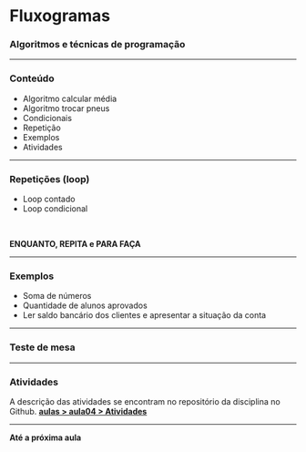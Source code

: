 # Fluxogramas
### Algoritmos e técnicas de programação

---

### Conteúdo

- Algoritmo calcular média
- Algoritmo trocar pneus
- Condicionais
- Repetição
- Exemplos
- Atividades

---

### Repetições (loop)

- Loop contado
- Loop condicional
<br />

**ENQUANTO, REPITA e PARA FAÇA**

---

### Exemplos

- Soma de números
- Quantidade de alunos aprovados
- Ler saldo bancário dos clientes e apresentar a situação da conta

---

### Teste de mesa

---

### Atividades

A descrição das atividades se encontram no repositório da disciplina no Github.
**[aulas > aula04 > Atividades](https://github.com/thiagobitencourt/programa101/tree/master/aulas/aula04)**

---

**Até a próxima aula**
